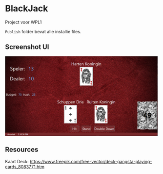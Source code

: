 # BlackJack
Project voor WPL1

`Publish` folder bevat alle installie files.

## Screenshot UI
<img
     src="./images/blackjackScreenshot.png"
     alt="Screenshot User Interface"
     style="max-width: 500px" >

## Resources
Kaart Deck: https://www.freepik.com/free-vector/deck-gangsta-playing-cards_8083771.htm
